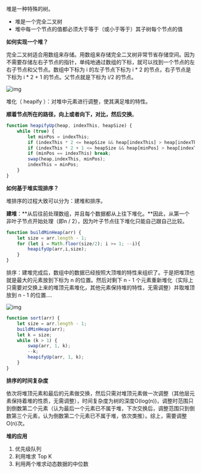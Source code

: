 堆是一种特殊的树。

+ 堆是一个完全二叉树
+ 堆中每一个节点的值都必须大于等于（或小于等于）其子树每个节点的值



**如何实现一个堆？**

完全二叉树适合用数组来存储。用数组来存储完全二叉树非常节省存储空间。因为不需要存储左右子节点的指针，单纯地通过数组的下标，就可以找到一个节点的左右子节点和父节点。数组中下标为 i 的左子节点下标为 i * 2 的节点，右子节点是下标为 i * 2 + 1 的节点。父节点就是下标为 i/2 的节点。

![img](https://static001.geekbang.org/resource/image/4d/1e/4d349f57947df6590a2dd1364c3b0b1e.jpg)





堆化（ heapify ）：对堆中元素进行调整，使其满足堆的特性。

**顺着节点所在的路径，向上或者向下，对比，然后交换**。

~~~js
function heapifyUp(heap, indexThis, heapSize) {
    while (true) {
        let minPos = indexThis;
        if (indexThis * 2 <= heapSize && heap[indexThis] > heap[indexThis * 2]) minPos = indexThis * 2;
        if (indexThis * 2 + 1 <= heapSize && heap[minPos] > heap[indexThis * 2 + 1]) minPos = indexThis * 2 + 1;
        if (minPos == indexThis) break;
        swap(heap,indexThis, minPos);
        indexThis = minPos;
    }
}
~~~



**如何基于堆实现排序？**

堆排序的过程大致可以分为：建堆和排序。

**建堆**：**从后往前处理数组，并且每个数据都从上往下堆化。**因此，从第一个非叶子节点开始处理（即n / 2），因为叶子节点往下堆化只能自己跟自己比较。

~~~js
function buildMinHeap(arr) {
    let size = arr.length - 1;
    for (let i = Math.floor(size/2); i >= 1; --i){
        heapifyUp(arr,i,size);
    }
}
~~~



排序：建堆完成后，数组中的数据已经按照大顶堆的特性来组织了。于是把堆顶也就是最大的元素放到下标为 n 的位置。然后对剩下 n - 1 个元素重新堆化（实际上只需要对交换上来的堆顶元素堆化，其他元素保持堆的特性，无需调整）并取堆顶放到 n - 1 的位置....

![img](https://static001.geekbang.org/resource/image/23/d1/23958f889ca48dbb8373f521708408d1.jpg)



~~~js
function sort(arr) {
    let size = arr.length - 1;
    buildMinHeap(arr);
    let k = size;
    while (k > 1) {
        swap(arr, 1, k);
        --k;
        heapifyUp(arr, 1, k);
    }
}
~~~



**排序的时间复杂度**

依次将堆顶元素和最后的元素做交换，然后只需对堆顶元素做一次调整（其他层元素保持着堆的性质，无需调整），时间复杂度为树的深度O(log(n))，调整时范围只到倒数第二个元素（认为最后一个元素已不属于堆，下次交换后，调整范围只到倒数第三个元素，认为倒数第二个元素已不属于堆，依次类推）。综上，需要调整O(n)次。



**堆的应用**

1. 优先级队列
2. 利用堆求 Top K
3. 利用两个堆求动态数据的中位数









